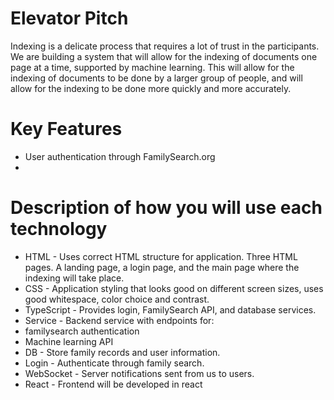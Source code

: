 <!-- This should include an elevator pitch, key features, a description of how you will use each technology, and design images. -->

# Elevator Pitch

Indexing is a delicate process that requires a lot of trust in the participants.  We are building a system that will allow for the indexing of documents one page at a time, supported by machine learning. This will allow for the indexing of documents to be done by a larger group of people, and will allow for the indexing to be done more quickly and more accurately.

# Key Features

- User authentication through FamilySearch.org
-

# Description of how you will use each technology

- HTML - Uses correct HTML structure for application. Three HTML pages. A landing page, a login page, and the main page where the indexing will take place.
- CSS - Application styling that looks good on different screen sizes, uses good whitespace, color choice and contrast.
- TypeScript - Provides login, FamilySearch API, and database services.
- Service - Backend service with endpoints for:
- familysearch authentication
- Machine learning API
- DB - Store family records and user information.
- Login - Authenticate through family search.
- WebSocket - Server notifications sent from us to users.
- React - Frontend will be developed in react

<!-- Your application needs to demonstrate the use of HTML, CSS, JavaScript, calling web services, providing web services, authentication, storing data persistently, and using web sockets for sending realtime data to and from your server. -->
<!-- Authentication: An input for your user to create an account and login. You will want to display the user's name after they login.
Database data: A rendering of application data that is stored in the database. For Simon, this is the high scores of all players.
WebSocket data: A rendering of data that is received from your server. This may be realtime data sent from other users (e.g. chat or scoring data), or realtime data that your service is generating (e.g. stock prices or latest high scores). For Simon, this represents every time another user creates or ends a game. -->
